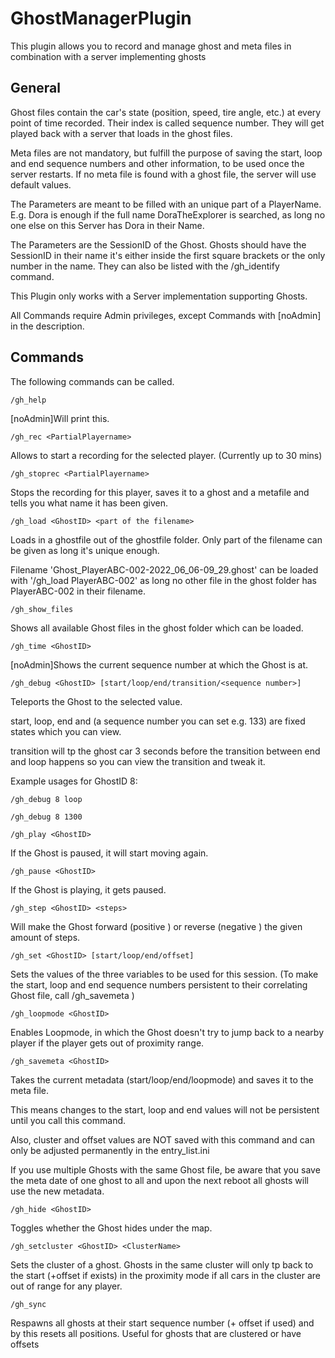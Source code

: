 # GhostManagerPlugin

This plugin allows you to record and manage ghost and meta files in combination with a server implementing ghosts

## General

Ghost files contain the car's state (position, speed, tire angle, etc.) at every point of time recorded. Their index is called sequence number. They will get played back with a server that loads in the ghost files.

Meta files are not mandatory, but fulfill the purpose of saving the start, loop and end sequence numbers and other information, to be used once the server restarts. If no meta file is found with a ghost file, the server will use default values.

The Parameters <PartialPlayername> are meant to be filled with an unique part of a PlayerName. E.g. Dora is enough if the full name DoraTheExplorer is searched, as long no one else on this Server has Dora in their Name.

The Parameters <GhostID> are the SessionID of the Ghost. Ghosts should have the SessionID in their name it's either inside the first square brackets or the only number in the name. They can also be listed with the /gh_identify command.

This Plugin only works with a Server implementation supporting Ghosts.

All Commands require Admin privileges, except Commands with [noAdmin] in the description.

## Commands
The following commands can be called.

`/gh_help`

[noAdmin]Will print this.

`/gh_rec <PartialPlayername>`

Allows to start a recording for the selected player. (Currently up to 30 mins)

`/gh_stoprec <PartialPlayername>`

Stops the recording for this player, saves it to a ghost and a metafile and tells you what name it has been given.

`/gh_load <GhostID> <part of the filename>`

Loads in a ghostfile out of the ghostfile folder. Only part of the filename can be given as long it's unique enough.

Filename 'Ghost_PlayerABC-002-2022_06_06-09_29.ghost' can be loaded with '/gh_load PlayerABC-002' as long no other file in the ghost folder has PlayerABC-002 in their filename.

`/gh_show_files`

Shows all available Ghost files in the ghost folder which can be loaded.

`/gh_time <GhostID>`

[noAdmin]Shows the current sequence number at which the Ghost is at.

`/gh_debug <GhostID> [start/loop/end/transition/<sequence number>]`

Teleports the Ghost to the selected value.

start, loop, end and <sequence number> (a sequence number you can set e.g. 133) are fixed states which you can view.

transition will tp the ghost car 3 seconds before the transition between end and loop happens so you can view the transition and tweak it.

Example usages for GhostID 8:

`/gh_debug 8 loop`

`/gh_debug 8 1300`

`/gh_play <GhostID>`

If the Ghost is paused, it will start moving again.

`/gh_pause <GhostID>`

If the Ghost is playing, it gets paused.

`/gh_step <GhostID> <steps>`

Will make the Ghost forward (positive <steps>) or reverse (negative <steps>) the given amount of steps.

`/gh_set <GhostID> [start/loop/end/offset]`

Sets the values of the three variables to be used for this session. (To make the start, loop and end sequence numbers persistent to their correlating Ghost file, call /gh_savemeta <GhostID>)

`/gh_loopmode <GhostID>`

Enables Loopmode, in which the Ghost doesn't try to jump back to a nearby player if the player gets out of proximity range.

`/gh_savemeta <GhostID>`

Takes the current metadata (start/loop/end/loopmode) and saves it to the meta file.

This means changes to the start, loop and end values will not be persistent until you call this command.

Also, cluster and offset values are NOT saved with this command and can only be adjusted permanently in the entry_list.ini

If you use multiple Ghosts with the same Ghost file, be aware that you save the meta date of one ghost to all and upon the next reboot all ghosts will use the new metadata.

`/gh_hide <GhostID>`

Toggles whether the Ghost hides under the map.

`/gh_setcluster <GhostID> <ClusterName>`

Sets the cluster of a ghost. Ghosts in the same cluster will only tp back to the start (+offset if exists) in the proximity mode if all cars in the cluster are out of range for any player.

`/gh_sync`

Respawns all ghosts at their start sequence number (+ offset if used) and by this resets all positions. Useful for ghosts that are clustered or have offsets
